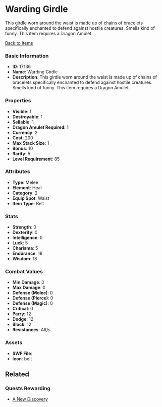 # Warding Girdle

This girdle worn around the waist is made up of chains of bracelets specifically enchanted to defend against hostile creatures. Smells kind of funny. This item requires a Dragon Amulet.

[Back to Items](../items.md)

### Basic Information

- **ID**: 17136
- **Name**: Warding Girdle
- **Description**: This girdle worn around the waist is made up of chains of bracelets specifically enchanted to defend against hostile creatures. Smells kind of funny. This item requires a Dragon Amulet.

### Properties

- **Visible**: 1
- **Destroyable**: 1
- **Sellable**: 1
- **Dragon Amulet Required**: 1
- **Currency**: 2
- **Cost**: 200
- **Max Stack Size**: 1
- **Bonus**: 10
- **Rarity**: 5
- **Level Requirement**: 85

### Attributes

- **Type**: Melee
- **Element**: Heal
- **Category**: 2
- **Equip Spot**: Waist
- **Item Type**: Belt

### Stats

- **Strength**: 0
- **Dexterity**: 0
- **Intelligence**: 0
- **Luck**: 5
- **Charisma**: 5
- **Endurance**: 18
- **Wisdom**: 18

### Combat Values

- **Min Damage**: 0
- **Max Damage**: 0
- **Defense (Melee)**: 0
- **Defense (Pierce)**: 0
- **Defense (Magic)**: 0
- **Critical**: 0
- **Parry**: 12
- **Dodge**: 12
- **Block**: 12
- **Resistances**: All,5

### Assets

- **SWF File**: 
- **Icon**: belt

## Related

### Quests Rewarding

- [A New Discovery](../quests/1420-a-new-discovery.md)

